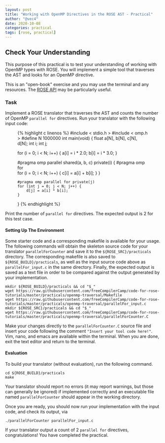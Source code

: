 ```yaml
---
layout: post
title: "Working with OpenMP Directives in the ROSE AST - Practical"
author: "@vec4"
date: 2020-10-08
categories: practical
tags: [rose, practical]
---
```


## Check Your Understanding ##
This purpose of this practical is to test your understanding of working with OpenMP types with ROSE. You will implement a simple tool that traverses the AST and looks for an OpenMP directive.

This is an "open-book" exercise and you may use the terminal and any resources. The [ROSE API](http://rosecompiler.org/ROSE_HTML_Reference/index.html) may be particularly useful.

### Task ###
Implement a ROSE translator that traverses the AST and counts the number of OpenMP `parallel for` directives. Run your translator with the following input code:

<figure class="lineno-container">
{% highlight c linenos %}
#include < stdio.h >
#include < omp.h >
#define N 1000000
int main(void) {
  float a[N], b[N], c[N], d[N];
  int i;
	int j;

  for (i = 0; i < N; i++) {
    a[i] = i * 2.0;
    b[i] = i * 3.0;
  }

  #pragma omp parallel shared(a, b, c) private(i)
  {
    #pragma omp for             
    for (i = 0; i < N; i++) {
      c[i] = a[i] + b[i];
    }
  }

	#pragma omp parallel for private(j)
	for (int j = 0; j < N; j++) {
		d[j] = a[i] * b[i];
	}
}
{% endhighlight %}
</figure>

Print the number of `parallel for` directives. The expected output is 2 for this test case.

#### Setting Up The Environment ####
Some starter code and a corresponding makefile is available for your usage. The following commands will obtain the skeleton source code for your translator `parallelForCounter` and save it to the `${ROSE_SRC}/practicals` directory. The corresponding makefile is also saved to `${ROSE_BUILD}/practicals`, as well as the input source code above as `parallelFor_input.c` in the same directory. Finally, the expected output is saved as a text file in order to be compared against the output generated by your implementation.

```.term1
mkdir ${ROSE_BUILD}/practicals && cd "$_"
wget https://raw.githubusercontent.com/freeCompilerCamp/code-for-rose-tutorials/master/practicals/openmp-traversal/Makefile
wget https://raw.githubusercontent.com/freeCompilerCamp/code-for-rose-tutorials/master/practicals/openmp-traversal/parallelFor_input.c
mkdir ${ROSE_SRC}/practicals && cd "$_"
wget https://raw.githubusercontent.com/freeCompilerCamp/code-for-rose-tutorials/master/practicals/openmp-traversal/parallelForCounter.C
```

Make your changes directly to the `parallelForCounter.C` source file and insert your code following the comment `"Insert your tool code here!"`. Vim, nano, and emacs are available within the terminal. When you are done, exit the text editor and return to the terminal.

#### Evaluation ####
To build your translator (without evaluation), run the following command.
```.term1
cd ${ROSE_BUILD}/practicals
make
```
Your translator should report no errors (it may report warnings, but those can generally be ignored) if implemented correctly and an executable file named `parallelForCounter` should appear in the working directory.

Once you are ready, you should now run your implementation with the input code, and check its output, via
```.term1
./parallelForCounter parallelFor_input.c
```
If your translator output a count of 2 `parallel for` directives, congratulations! You have completed the practical.

